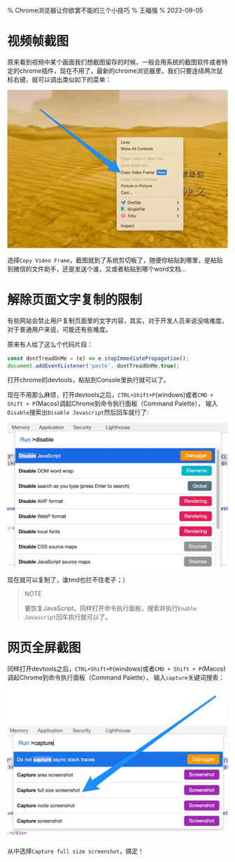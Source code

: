 % Chrome浏览器让你欲罢不能的三个小技巧
% 王福强
% 2023-09-05

# 视频帧截图

原来看到视频中某个画面我们想截图留存的时候，一般会用系统的截图软件或者特定的chrome插件，现在不用了，最新的chrome浏览器里，我们只要连续两次鼠标右键，就可以调出类似如下的菜单：

![](images/2023-09-05-17-37-34.jpg)

选择`Copy Video Frame`，截图就到了系统剪切板了，随便你粘贴到哪里，是粘贴到微信的文件助手，还是发送个谁，又或者粘贴到哪个word文档...

# 解除页面文字复制的限制

有些网站会禁止用户复制页面里的文字内容，其实，对于开发人员来说没啥难度，对于普通用户来说，可能还有些难度。

原来有人给了这么个代码片段：

```js
const dontTreadOnMe = (e) => e.stopImmediatePropagation();
document.addEventListener('paste', dontTreadOnMe,true);
```

打开chrome的devtools，粘贴到Console里执行就可以了。

现在不用那么麻烦，打开devtools之后，`CTRL+Shift+P`(windows)或者`CMD + Shift + P`(Macos)调起Chrome到命令执行面板（Command Palette）， 输入`Disable`搜索出`Disable Javascript`然后回车就行了:

![](images/2023-09-05-17-52-28.jpg)

现在就可以复制了，谁tmd也拦不住老子；）

> NOTE
>
> 要恢复JavaScript，同样打开命令执行面板，搜索并执行`Enable Javascript`回车执行就可以了。

# 网页全屏截图

同样打开devtools之后，`CTRL+Shift+P`(windows)或者`CMD + Shift + P`(Macos)调起Chrome到命令执行面板（Command Palette）， 输入`capture`关键词搜索：

![](images/2023-09-05-17-50-02.jpg)

从中选择`Capture full size screenshot`，搞定！

